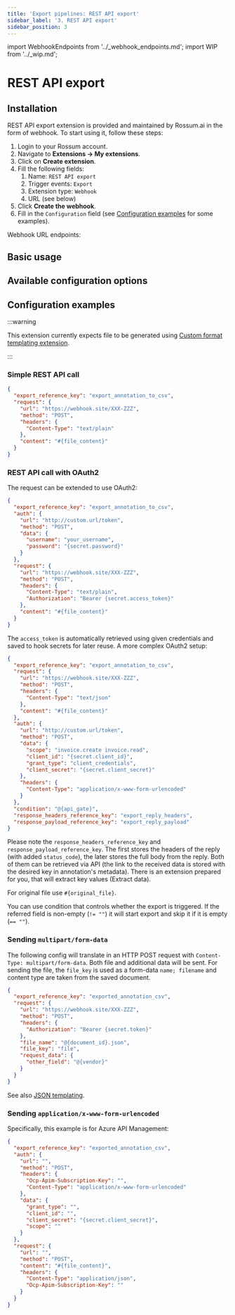 ```yaml
---
title: 'Export pipelines: REST API export'
sidebar_label: '3. REST API export'
sidebar_position: 3
---
```


import WebhookEndpoints from '../\_webhook_endpoints.md';
import WIP from '../\_wip.md';

# REST API export

## Installation

REST API export extension is provided and maintained by Rossum.ai in the form of webhook. To start using it, follow these steps:

1. Login to your Rossum account.
1. Navigate to **Extensions → My extensions**.
1. Click on **Create extension**.
1. Fill the following fields:
   1. Name: `REST API export`
   1. Trigger events: `Export`
   1. Extension type: `Webhook`
   1. URL (see below)
1. Click **Create the webhook**.
1. Fill in the `Configuration` field (see [Configuration examples](#configuration-examples) for some examples).

Webhook URL endpoints:

<WebhookEndpoints
  eu1="https://elis.rest-api-export.rossum-ext.app/"
  eu2="https://shared-eu2.rest-api-export.rossum-ext.app/"
  us="https://us.rest-api-export.rossum-ext.app/"
  jp="https://shared-jp.rest-api-export.rossum-ext.app/"
/>

## Basic usage

<WIP />

## Available configuration options

<WIP />

## Configuration examples

:::warning

This extension currently expects file to be generated using [Custom format templating extension](./custom-format-templating.md).

:::

### Simple REST API call

```json
{
  "export_reference_key": "export_annotation_to_csv",
  "request": {
    "url": "https://webhook.site/XXX-ZZZ",
    "method": "POST",
    "headers": {
      "Content-Type": "text/plain"
    },
    "content": "#{file_content}"
  }
}
```

### REST API call with OAuth2

The request can be extended to use OAuth2:

```json
{
  "export_reference_key": "export_annotation_to_csv",
  "auth": {
    "url": "http://custom.url/token",
    "method": "POST",
    "data": {
      "username": "your_username",
      "password": "{secret.password}"
    }
  },
  "request": {
    "url": "https://webhook.site/XXX-ZZZ",
    "method": "POST",
    "headers": {
      "Content-Type": "text/plain",
      "Authorization": "Bearer {secret.access_token}"
    },
    "content": "#{file_content}"
  }
}
```

The `access_token` is automatically retrieved using given credentials and saved to hook secrets for later reuse. A more complex OAuth2 setup:

```json
{
  "export_reference_key": "export_annotation_to_csv",
  "request": {
    "url": "https://webhook.site/XXX-ZZZ",
    "method": "POST",
    "headers": {
      "Content-Type": "text/json"
    },
    "content": "#{file_content}"
  },
  "auth": {
    "url": "http://custom.url/token",
    "method": "POST",
    "data": {
      "scope": "invoice.create invoice.read",
      "client_id": "{secret.client_id}",
      "grant_type": "client_credentials",
      "client_secret": "{secret.client_secret}"
    },
    "headers": {
      "Content-Type": "application/x-www-form-urlencoded"
    }
  },
  "condition": "@{api_gate}",
  "response_headers_reference_key": "export_reply_headers",
  "response_payload_reference_key": "export_reply_payload"
}
```

Please note the `response_headers_reference_key` and `response_payload_reference_key`. The first stores the headers of the reply (with added `status_code`), the later stores the full body from the reply. Both of them can be retrieved via API (the link to the received data is stored with the desired key in annotation's metadata). There is an extension prepared for you, that will extract key values (Extract data).

For original file use `#{original_file}`.

You can use condition that controls whether the export is triggered. If the referred field is non-empty (`!= ""`) it will start export and skip it if it is empty (`== ""`).

### Sending `multipart/form-data`

The following config will translate in an HTTP POST request with `Content-Type: multipart/form-data`. Both file and additional data will be sent. For sending the file, the `file_key` is used as a form-data `name; filename` and content type are taken from the saved document.

```json
{
  "export_reference_key": "exported_annotation_csv",
  "request": {
    "url": "https://webhook.site/XXX-ZZZ",
    "method": "POST",
    "headers": {
      "Authorization": "Bearer {secret.token}"
    },
    "file_name": "@{document_id}.json",
    "file_key": "file",
    "request_data": {
      "other_field": "@{vendor}"
    }
  }
}
```

See also [JSON templating](../json-templating/index.md).

### Sending `application/x-www-form-urlencoded`

Specifically, this example is for Azure API Management:

```json
{
  "export_reference_key": "exported_annotation_csv",
  "auth": {
    "url": "",
    "method": "POST",
    "headers": {
      "Ocp-Apim-Subscription-Key": "",
      "Content-Type": "application/x-www-form-urlencoded"
    },
    "data": {
      "grant_type": "",
      "client_id": "",
      "client_secret": "{secret.client_secret}",
      "scope": ""
    }
  },
  "request": {
    "url": "",
    "method": "POST",
    "content": "#{file_content}",
    "headers": {
      "Content-Type": "application/json",
      "Ocp-Apim-Subscription-Key": ""
    }
  }
}
```
